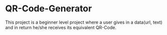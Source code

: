 # QR-Code-Generator
This project is a beginner level project where a user gives in a data(url, text) and in return he/she receives its equivalent QR-Code.
